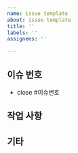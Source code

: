 ```yaml
---
name: issue template
about: issue template
title: ''
labels: ''
assignees: ''

---
```


## 이슈 번호

- close #이슈번호

## 작업 사항

## 기타
